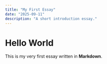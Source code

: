```yaml
---
title: "My First Essay"
date: "2025-09-11"
description: "A short introduction essay."
---
```


# Hello World

This is my very first essay written in **Markdown**.
